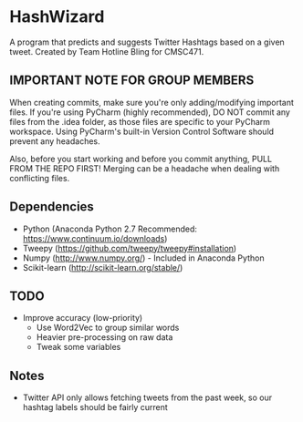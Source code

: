 # HashWizard
A program that predicts and suggests Twitter Hashtags based on a given tweet.
Created by Team Hotline Bling for CMSC471.

## IMPORTANT NOTE FOR GROUP MEMBERS
When creating commits, make sure you're only adding/modifying important files.
If you're using PyCharm (highly recommended), DO NOT commit any files from the 
.idea folder, as those files are specific to your PyCharm workspace.
Using PyCharm's built-in Version Control Software should prevent any headaches.

Also, before you start working and before you commit anything, 
PULL FROM THE REPO FIRST!
Merging can be a headache when dealing with conflicting files.

## Dependencies
 - Python (Anaconda Python 2.7 Recommended: https://www.continuum.io/downloads)
 - Tweepy (https://github.com/tweepy/tweepy#installation)
 - Numpy (http://www.numpy.org/) - Included in Anaconda Python
 - Scikit-learn (http://scikit-learn.org/stable/)

## TODO
 - Improve accuracy (low-priority)
     - Use Word2Vec to group similar words
     - Heavier pre-processing on raw data
     - Tweak some variables

## Notes
 - Twitter API only allows fetching tweets from the past week, so our hashtag labels should be fairly current
 